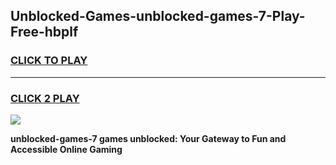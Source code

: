 
## Unblocked-Games-unblocked-games-7-Play-Free-hbplf
<h3>
<a href="https://premium76.site?title=unblocked-games-7&ref=10A">CLICK TO PLAY</a></h3>
<hr>

<h3>
<a href="https://premium76.site?title=unblocked-games-7&ref=10A">CLICK 2 PLAY</a>
  
</h3>

<a href="https://premium76.site?title=unblocked-games-7&ref=10A"><img src="https://clearcache.store/games.png"></a>


**unblocked-games-7 games unblocked: Your Gateway to Fun and Accessible Online Gaming**
